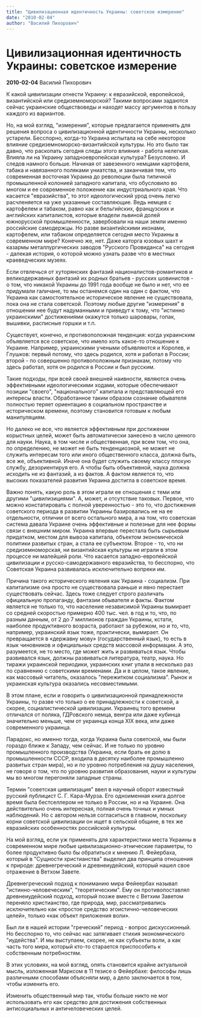 ```yaml
---
title: "Цивилизационная идентичность Украины: советское измерение"
date: "2010-02-04"
author: "Василий Пихорович"
---
```


# Цивилизационная идентичность Украины: советское измерение

**2010-02-04** Василий Пихорович

К какой цивилизации отнести Украину: к евразийской, европейской, византийской или средиземноморской? Такими вопросами задаются сейчас украинские обществоведы и находят массу аргументов в пользу каждого из вариантов.

Но, на мой взгляд, "измерения", которые предлагается применять для решения вопроса о цивилизационной идентичности Украины, несколько устарели. Бесспорно, когда-то Украина испытала на себе некоторое влияние средиземноморско-византийской культуры. Но это было так давно, что раскопать сегодня следы этого влияния - работа нелегкая. Влияла ли на Украину западноевропейская культура? Безусловно. И следов намного больше. Начиная от завезенного немцами картофеля, табака и навязанного поляками униатства, и заканчивая тем, что современная восточная Украина до революции была типичной промышленной колонией западного капитала, что обусловило во многом и ее современное положение как индустриального края. Что касается "евразийства", то этот идеологический урод очень легко расчленяется на уже указанные составляющие. Ведь немцев с картофелем и табаком, равно как и бельгийских, французских и английских капиталистов, которые владели львиной долей южнорусской промышленности, завербовали на наши земли именно российские самодержцы. Но разве византийскими иконами, картофелем, или табаком определяется сегодня место Украины в современном мире? Конечно же, нет. Даже каторга юзовых шахт и казармы металлургических заводов "Русского Провиданса" на сегодня - далекая история, о которой можно узнать разве что в местных краеведческих музеях.

Если отвлечься от хуторянских фантазий националистов-романтиков и великодержавных фантазий их родных братьев - русских шовинистов - о том, что никакой Украины до 1991 года вообще не было и нет, что ее придумали галичане, то мы останемся один на один с фактом, что Украина как самостоятельное историческое явление не существовала, пока она не стала советской. Поэтому любые другие "измерения" в отношении нее будут надуманными и приведут к тому, что "истинно украинскими" достижениями окажутся только шаровары, гопак, вышивки, расписные горшки и т.п.

Существует, конечно, и противоположная тенденция: когда украинским объявляется все советское, что имело хоть какое-то отношение к Украине. Например, украинскими учеными объявляются и Королев, и Глушков: первый потому, что здесь родился, хотя и работал в России; второй - по совершенно противоположным признакам, потому что здесь работал, хотя он родился в России и был русским.

Такие подходы, при всей своей внешней наивности, являются очень эффективными идеологическими ходами, которые обеспечивают позиции "своего", "национального" капитала и представляющей его интересы власти. Обработанное таким образом сознание обывателя полностью теряет ориентацию в социальном пространстве и историческом времени, поэтому становится готовым к любым манипуляциям.

Но далеко не все, что является эффективным при достижении корыстных целей, может быть автоматически занесено в число ценного для науки. Наука, в том числе и общественная, при всем том, что она, по определению, не может не быть тенденциозной, не может не служить интересам того или иного общественного класса, должна быть, все же, объективной. Иначе она будет служить своему классу плохую службу, дезориентируя его. А чтобы быть объективной, наука должна исходить не из фантазий, а из фактов. А фактом является то, что высоких показателей развития Украина достигла в советское время.

Важно понять, какую роль в этом играли ее отношения с теми или другими "цивилизициями". А, может, и отсутствие таковых. Первое, что можно констатировать с полной уверенностью - это то, что достижения советского периода в развитии Украины базировались не на ее отдельности, отличии от всего остального мира, а на том, что советская система давала Украине очень эффективные и полезные для нее формы связи с внешним миром. Украина впервые перестала быть сырьевым придатком, местом для вывоза капитала, объектом экономической политики развитых стран, а стала ее субъектом. Второе - то, что ни средиземноморская, ни византийская культуры не играли в этом процессе ни малейшей роли. Что касается западно-европейской цивилизации и русско-самодержавного евразийства, то бесспорно, что Советская Украина развивалась исключительно вопреки им.

Причина такого исторического явления как Украина - социализм. При капитализме она просто не существовала раньше и явно перестает существовать сейчас. Здесь тоже следует строго различать официальную пропаганду, фантазии обывателя и факты. Фактом является не только то, что население независимой Украины вымирает со средней скоростью примерно 400 тыс. чел. в год и то, что, по разным данным, от 2 до 7 миллионов граждан Украины, кстати, наиболее продуктивного возраста, работают за рубежом, но и то, что, например, украинский язык тоже, практически, вымирает. Он превращается в «державну мову» (государственный язык), то есть в язык чиновников и официальных средств массовой информации. А это, разумеется, не то место, где может жить и развиваться язык. Чтобы развивался язык, должны развиваться литература, театр, наука. Но тиражи украинской периодики, украинских книг упали в несколько раз по сравнению с советскими временами. Да и в целом, такое явление, как массовый читатель, оказалось "пережитком социализма". Рынок и украинская культура оказались несовместимыми.

В этом плане, если и говорить о цивилизационной принадлежности Украины, то разве что только о ее принадлежности к советской, а скорее, социалистической цивилизации. Украинец того времени отличался от поляка, ГДРовского немца, венгра или даже кубинца значительно меньше, чем от украинца конца XIX века, или даже современного украинца. 

Парадокс, но именно тогда, когда Украина была советской, мы были гораздо ближе к Западу, чем сейчас. И не только по уровню промышленного производства (Украина, если брать ее долю в промышленности СССР, входила в десятку наиболее промышленно развитых стран мира), но и по уровню потребления на душу населения, не говоря о том, что по уровню развития образования, науки и культуры мы во многом перегоняли западные страны.

Термин "советская цивилизация" ввел в научный оборот известный русский публицист С. Г. Кара-Мурза. Его одноименная книга долгое время была бестселлером не только в России, но и на Украине. Она действительно очень интересная, полная очень точных и умных наблюдений. Но с автором нельзя согласиться в главном, поскольку корни советской цивилизации он ищет в сельской общине, в тех же евразийских особенностях российской культуры.

На мой взгляд, если уж применять для характеристики места Украины в современном мире любые цивилизационно-этнические параметры, то более продуктивно было бы обратиться к мнению Л. Фейербаха, который в "Сущности христианства" выделил два принципа отношения к природе: древнегреческий и древнеиудейский, который нашел свое отражение в Ветхом Завете.

Древнегреческий подход к пониманию мира Фейеербах называл "истинно-человеческим", "теоретическим". Ему он противопоставлял древнеиудейский подход, который позже вместе с Ветхим Заветом переняло христианство, где природа, мир, рассматривались исключительно как «простое средство эгоистично-человеческих целей», только «как объект приложения воли».

Был ли в нашей истории "греческий" период - вопрос дискуссионный. Но бесспорно то, что сейчас нас затягивает стихия экономического "иудейства". И мы выступаем, скорее, не как субъекты воли, а как часть того мира, который кто-то старается приспособить к собственным потребностям.

В этих условиях, на мой взгляд, опять становится крайне актуальной мысль, изложенная Марксом в 11 тезисе о Фейербахе: философы лишь различными способами объясняли мир, а дело заключается в том, чтобы изменить его. 

Изменить общественный мир так, чтобы больше никто не мог использовать его как средство для достижения собственных антисоциальных и античеловеческих целей.